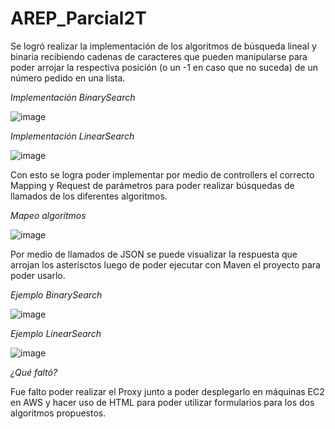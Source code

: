 # AREP_Parcial2T

Se logró realizar la implementación de los algoritmos de búsqueda lineal y binaria recibiendo cadenas de caracteres que pueden manipularse para poder arrojar la respectiva posición (o un -1 en caso que no suceda) de un número pedido en una lista. 

_Implementación BinarySearch_

![image](https://github.com/user-attachments/assets/7efb9dc7-c5b7-4c90-bf67-2c9b7ae30cf3)

_Implementación LinearSearch_

![image](https://github.com/user-attachments/assets/b8ec8636-2d91-42a6-9495-03d3b9ca7ef3)


Con esto se logra poder implementar por medio de controllers el correcto Mapping y Request de parámetros para poder realizar búsquedas de llamados de los diferentes algoritmos.

_Mapeo algoritmos_ 

![image](https://github.com/user-attachments/assets/ca0c706d-5551-4e91-84a7-166a4faa3e5d)



Por medio de llamados de JSON se puede visualizar la respuesta que arrojan los asterisctos luego de poder ejecutar con Maven el proyecto para poder usarlo.

_Ejemplo BinarySearch_

![image](https://github.com/user-attachments/assets/8775f63f-de1f-4d63-95a2-2dd2219bb07e)


_Ejemplo LinearSearch_

![image](https://github.com/user-attachments/assets/115187a3-83f0-4e6e-83a0-bbf9a8c60a06)


_¿Qué faltó?_

Fue falto poder realizar el Proxy junto a poder desplegarlo en máquinas EC2 en AWS y hacer uso de HTML para poder utilizar formularios para los dos algoritmos propuestos. 
